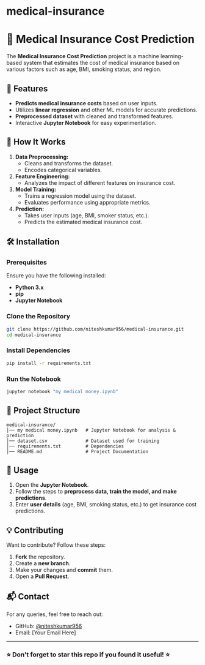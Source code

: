 # medical-insurance
# 🏥 Medical Insurance Cost Prediction

The **Medical Insurance Cost Prediction** project is a machine learning-based system that estimates the cost of medical insurance based on various factors such as age, BMI, smoking status, and region.

## 🚀 Features
- **Predicts medical insurance costs** based on user inputs.
- Utilizes **linear regression** and other ML models for accurate predictions.
- **Preprocessed dataset** with cleaned and transformed features.
- Interactive **Jupyter Notebook** for easy experimentation.

## 📌 How It Works
1. **Data Preprocessing:**
   - Cleans and transforms the dataset.
   - Encodes categorical variables.
2. **Feature Engineering:**
   - Analyzes the impact of different features on insurance cost.
3. **Model Training:**
   - Trains a regression model using the dataset.
   - Evaluates performance using appropriate metrics.
4. **Prediction:**
   - Takes user inputs (age, BMI, smoker status, etc.).
   - Predicts the estimated medical insurance cost.

## 🛠️ Installation
### Prerequisites
Ensure you have the following installed:
- **Python 3.x**
- **pip**
- **Jupyter Notebook**

### Clone the Repository
```bash
git clone https://github.com/niteshkumar956/medical-insurance.git
cd medical-insurance
```

### Install Dependencies
```bash
pip install -r requirements.txt
```

### Run the Notebook
```bash
jupyter notebook "my medical money.ipynb"
```

## 📂 Project Structure
```
medical-insurance/
│── my medical money.ipynb   # Jupyter Notebook for analysis & prediction
│── dataset.csv              # Dataset used for training
│── requirements.txt         # Dependencies
│── README.md                # Project Documentation
```

## 📜 Usage
1. Open the **Jupyter Notebook**.
2. Follow the steps to **preprocess data, train the model, and make predictions**.
3. Enter **user details** (age, BMI, smoking status, etc.) to get insurance cost predictions.

## 💡 Contributing
Want to contribute? Follow these steps:
1. **Fork** the repository.
2. Create a **new branch**.
3. Make your changes and **commit** them.
4. Open a **Pull Request**.

## 📬 Contact
For any queries, feel free to reach out:
- GitHub: [@niteshkumar956](https://github.com/niteshkumar956)
- Email: [Your Email Here]

---
### ⭐ Don't forget to **star** this repo if you found it useful! ⭐


